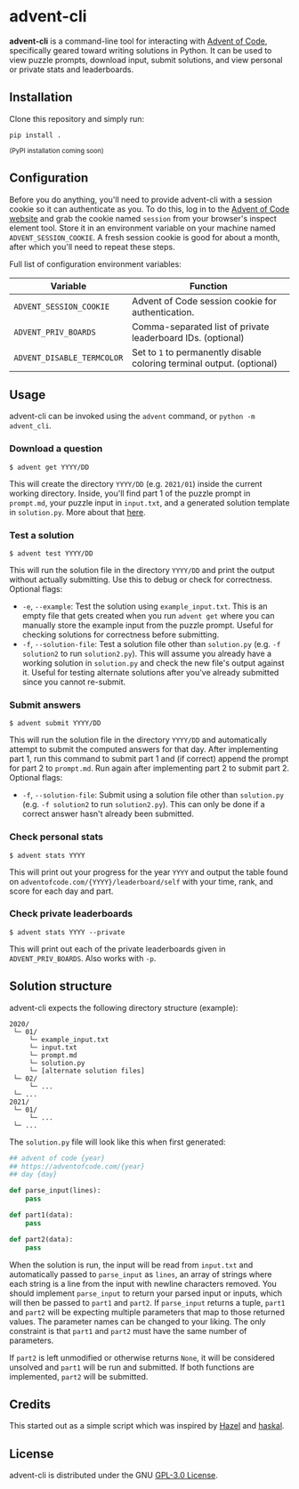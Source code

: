 # advent-cli

**advent-cli** is a command-line tool for interacting with [Advent of Code](https://adventofcode.com/), specifically geared toward writing solutions in Python. It can be used to view puzzle prompts, download input, submit solutions, and view personal or private stats and leaderboards.

## Installation
Clone this repository and simply run:
```
pip install .
```
<small>(PyPI installation coming soon)</small>

## Configuration
Before you do anything, you'll need to provide advent-cli with a session cookie so it can authenticate as you. To do this, log in to the [Advent of Code website](https://adventofcode.com/) and grab the cookie named `session` from your browser's inspect element tool. Store it in an environment variable on your machine named `ADVENT_SESSION_COOKIE`. A fresh session cookie is good for about a month, after which you'll need to repeat these steps.

Full list of configuration environment variables:

| Variable                   | Function |
| -------------------------- | -------- |
| `ADVENT_SESSION_COOKIE`    | Advent of Code session cookie for authentication. |
| `ADVENT_PRIV_BOARDS`       | Comma-separated list of private leaderboard IDs. (optional) |
| `ADVENT_DISABLE_TERMCOLOR` | Set to `1` to permanently disable coloring terminal output. (optional) |

## Usage

advent-cli can be invoked using the `advent` command, or `python -m advent_cli`.

### Download a question
```
$ advent get YYYY/DD
```
This will create the directory `YYYY/DD` (e.g. `2021/01`) inside the current working directory. Inside, you'll find part 1 of the puzzle prompt in `prompt.md`, your puzzle input in `input.txt`, and a generated solution template in `solution.py`. More about that [here](#solution-structure).

### Test a solution
```
$ advent test YYYY/DD
```
This will run the solution file in the directory `YYYY/DD` and print the output without actually submitting. Use this to debug or check for correctness. Optional flags:
- `-e`, `--example`: Test the solution using `example_input.txt`. This is an empty file that gets created when you run `advent get` where you can manually store the example input from the puzzle prompt. Useful for checking solutions for correctness before submitting.
- `-f`, `--solution-file`: Test a solution file other than `solution.py` (e.g. `-f solution2` to run `solution2.py`). This will assume you already have a working solution in `solution.py` and check the new file's output against it. Useful for testing alternate solutions after you've already submitted since you cannot re-submit.

### Submit answers
```
$ advent submit YYYY/DD
```
This will run the solution file in the directory `YYYY/DD` and automatically attempt to submit the computed answers for that day. After implementing part 1, run this command to submit part 1 and (if correct) append the prompt for part 2 to `prompt.md`. Run again after implementing part 2 to submit part 2. Optional flags:
- `-f`, `--solution-file`: Submit using a solution file other than `solution.py` (e.g. `-f solution2` to run `solution2.py`). This can only be done if a correct answer hasn't already been submitted.

### Check personal stats
```
$ advent stats YYYY
```
This will print out your progress for the year `YYYY` and output the table found on `adventofcode.com/{YYYY}/leaderboard/self` with your time, rank, and score for each day and part.

### Check private leaderboards
```
$ advent stats YYYY --private
```
This will print out each of the private leaderboards given in `ADVENT_PRIV_BOARDS`. Also works with `-p`.

## Solution structure
advent-cli expects the following directory structure (example):
```
2020/
 └─ 01/
     └─ example_input.txt
     └─ input.txt
     └─ prompt.md
     └─ solution.py
     └─ [alternate solution files]
 └─ 02/
     └─ ...
 └─ ...
2021/
 └─ 01/
     └─ ...
 └─ ...
```

The `solution.py` file will look like this when first generated:
```Python
## advent of code {year}
## https://adventofcode.com/{year}
## day {day}

def parse_input(lines):
    pass

def part1(data):
    pass

def part2(data):
    pass
```
When the solution is run, the input will be read from `input.txt` and automatically passed to `parse_input` as `lines`, an array of strings where each string is a line from the input with newline characters removed. You should implement `parse_input` to return your parsed input or inputs, which will then be passed to `part1` and `part2`. If `parse_input` returns a tuple, `part1` and `part2` will be expecting multiple parameters that map to those returned values. The parameter names can be changed to your liking. The only constraint is that `part1` and `part2` must have the same number of parameters.

If `part2` is left unmodified or otherwise returns `None`, it will be considered unsolved and `part1` will be run and submitted. If both functions are implemented, `part2` will be submitted.

## Credits
This started out as a simple script which was inspired by [Hazel](https://git.bicompact.space/hazel/aoc-2021) and [haskal](https://git.lain.faith/haskal/aoc2020/src/branch/aoc2020/scripts).

## License
advent-cli is distributed under the GNU [GPL-3.0 License](https://github.com/fergusch/advent-cli/blob/main/LICENSE).